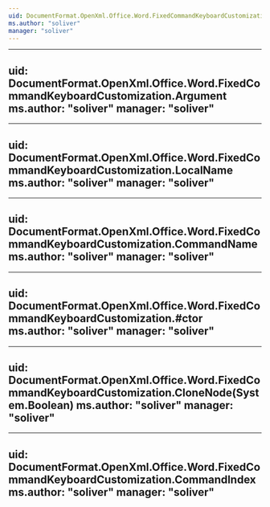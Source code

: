 ```yaml
---
uid: DocumentFormat.OpenXml.Office.Word.FixedCommandKeyboardCustomization
ms.author: "soliver"
manager: "soliver"
---
```


---
uid: DocumentFormat.OpenXml.Office.Word.FixedCommandKeyboardCustomization.Argument
ms.author: "soliver"
manager: "soliver"
---

---
uid: DocumentFormat.OpenXml.Office.Word.FixedCommandKeyboardCustomization.LocalName
ms.author: "soliver"
manager: "soliver"
---

---
uid: DocumentFormat.OpenXml.Office.Word.FixedCommandKeyboardCustomization.CommandName
ms.author: "soliver"
manager: "soliver"
---

---
uid: DocumentFormat.OpenXml.Office.Word.FixedCommandKeyboardCustomization.#ctor
ms.author: "soliver"
manager: "soliver"
---

---
uid: DocumentFormat.OpenXml.Office.Word.FixedCommandKeyboardCustomization.CloneNode(System.Boolean)
ms.author: "soliver"
manager: "soliver"
---

---
uid: DocumentFormat.OpenXml.Office.Word.FixedCommandKeyboardCustomization.CommandIndex
ms.author: "soliver"
manager: "soliver"
---
